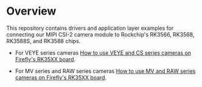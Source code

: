 # Overview
This repository contains drivers and application layer examples for connecting our MIPI CSI-2 camera module to Rockchip's RK3566, RK3568, RK3588S, and RK3588 chips.

- For VEYE series cameras
[How to use VEYE and CS series cameras on Firefly's RK35XX board](How%20to%20use%20VEYE%20and%20CS%20series%20cameras%20on%20Firefly's%20RK35XX%20board.md).

- For MV series and RAW series cameras
[How to use MV and RAW series cameras on Firefly's RK35XX board](How%20to%20use%20MV%20and%20RAW%20series%20cameras%20on%20Firefly's%20board.md).
